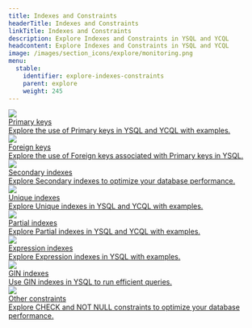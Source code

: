 ```yaml
---
title: Indexes and Constraints
headerTitle: Indexes and Constraints
linkTitle: Indexes and Constraints
description: Explore Indexes and Constraints in YSQL and YCQL
headcontent: Explore Indexes and Constraints in YSQL and YCQL
image: /images/section_icons/explore/monitoring.png
menu:
  stable:
    identifier: explore-indexes-constraints
    parent: explore
    weight: 245
---
```



<div class="row">

 <div class="col-12 col-md-6 col-lg-12 col-xl-6">
    <a class="section-link icon-offset" href="primary-key-ysql/">
      <div class="head">
        <img class="icon" src="/images/section_icons/develop/learn.png" aria-hidden="true"/>
        <div class="title">Primary keys</div>
      </div>
      <div class="body">
          Explore the use of Primary keys in YSQL and YCQL with examples.
      </div>
    </a>
  </div>

   <div class="col-12 col-md-6 col-lg-12 col-xl-6">
    <a class="section-link icon-offset" href="foreign-key-ysql/">
      <div class="head">
        <img class="icon" src="/images/section_icons/develop/learn.png" aria-hidden="true"/>
        <div class="title">Foreign keys</div>
      </div>
      <div class="body">
          Explore the use of Foreign keys associated with Primary keys in YSQL.
      </div>
    </a>
  </div>

 <div class="col-12 col-md-6 col-lg-12 col-xl-6">
    <a class="section-link icon-offset" href="overview/">
      <div class="head">
        <img class="icon" src="/images/section_icons/develop/learn.png" aria-hidden="true"/>
        <div class="title">Secondary indexes</div>
      </div>
      <div class="body">
          Explore Secondary indexes to optimize your database performance.
      </div>
    </a>
  </div>

  <div class="col-12 col-md-6 col-lg-12 col-xl-6">
    <a class="section-link icon-offset" href="unique-index-ysql/">
      <div class="head">
        <img class="icon" src="/images/section_icons/develop/learn.png" aria-hidden="true"/>
        <div class="title">Unique indexes</div>
      </div>
      <div class="body">
          Explore Unique indexes in YSQL and YCQL with examples.
      </div>
    </a>
  </div>

  <div class="col-12 col-md-6 col-lg-12 col-xl-6">
    <a class="section-link icon-offset" href="partial-index-ysql/">
      <div class="head">
        <img class="icon" src="/images/section_icons/develop/learn.png" aria-hidden="true"/>
        <div class="title">Partial indexes</div>
      </div>
      <div class="body">
          Explore Partial indexes in YSQL and YCQL with examples.
      </div>
    </a>
  </div>

  <div class="col-12 col-md-6 col-lg-12 col-xl-6">
    <a class="section-link icon-offset" href="expression-index-ysql/">
      <div class="head">
        <img class="icon" src="/images/section_icons/develop/learn.png" aria-hidden="true"/>
        <div class="title">Expression indexes</div>
      </div>
      <div class="body">
          Explore Expression indexes in YSQL with examples.
      </div>
    </a>
  </div>

  <div class="col-12 col-md-6 col-lg-12 col-xl-6">
    <a class="section-link icon-offset" href="gin/">
      <div class="head">
        <img class="icon" src="/images/section_icons/develop/learn.png" aria-hidden="true"/>
        <div class="title">GIN indexes</div>
      </div>
      <div class="body">
          Use GIN indexes in YSQL to run efficient queries.
      </div>
    </a>
  </div>

  <div class="col-12 col-md-6 col-lg-12 col-xl-6">
    <a class="section-link icon-offset" href="other-constraints/">
      <div class="head">
        <img class="icon" src="/images/section_icons/develop/learn.png" aria-hidden="true"/>
        <div class="title">Other constraints</div>
      </div>
      <div class="body">
          Explore CHECK and NOT NULL constraints to optimize your database performance.
      </div>
    </a>
 </div>
</div>
